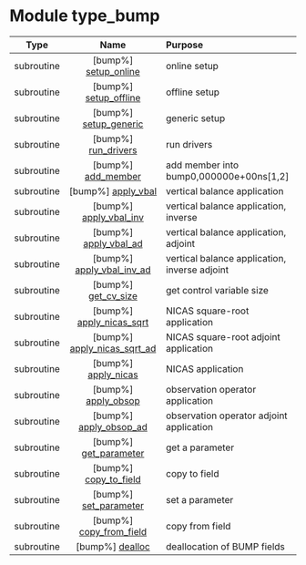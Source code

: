 # Module type_bump

| Type | Name | Purpose |
| :--: | :--: | :---------- |
| subroutine | [bump%] [setup_online](https://github.com/benjaminmenetrier/bump/tree/master/src/type_bump.F90#L77) | online setup |
| subroutine | [bump%] [setup_offline](https://github.com/benjaminmenetrier/bump/tree/master/src/type_bump.F90#L209) | offline setup |
| subroutine | [bump%] [setup_generic](https://github.com/benjaminmenetrier/bump/tree/master/src/type_bump.F90#L310) | generic setup |
| subroutine | [bump%] [run_drivers](https://github.com/benjaminmenetrier/bump/tree/master/src/type_bump.F90#L353) | run drivers |
| subroutine | [bump%] [add_member](https://github.com/benjaminmenetrier/bump/tree/master/src/type_bump.F90#L543) | add member into bump0,000000e+00ns[1,2] |
| subroutine | [bump%] [apply_vbal](https://github.com/benjaminmenetrier/bump/tree/master/src/type_bump.F90#L581) | vertical balance application |
| subroutine | [bump%] [apply_vbal_inv](https://github.com/benjaminmenetrier/bump/tree/master/src/type_bump.F90#L603) | vertical balance application, inverse |
| subroutine | [bump%] [apply_vbal_ad](https://github.com/benjaminmenetrier/bump/tree/master/src/type_bump.F90#L625) | vertical balance application, adjoint |
| subroutine | [bump%] [apply_vbal_inv_ad](https://github.com/benjaminmenetrier/bump/tree/master/src/type_bump.F90#L647) | vertical balance application, inverse adjoint |
| subroutine | [bump%] [get_cv_size](https://github.com/benjaminmenetrier/bump/tree/master/src/type_bump.F90#L669) | get control variable size |
| subroutine | [bump%] [apply_nicas_sqrt](https://github.com/benjaminmenetrier/bump/tree/master/src/type_bump.F90#L692) | NICAS square-root application |
| subroutine | [bump%] [apply_nicas_sqrt_ad](https://github.com/benjaminmenetrier/bump/tree/master/src/type_bump.F90#L724) | NICAS square-root adjoint application |
| subroutine | [bump%] [apply_nicas](https://github.com/benjaminmenetrier/bump/tree/master/src/type_bump.F90#L753) | NICAS application |
| subroutine | [bump%] [apply_obsop](https://github.com/benjaminmenetrier/bump/tree/master/src/type_bump.F90#L774) | observation operator application |
| subroutine | [bump%] [apply_obsop_ad](https://github.com/benjaminmenetrier/bump/tree/master/src/type_bump.F90#L792) | observation operator adjoint application |
| subroutine | [bump%] [get_parameter](https://github.com/benjaminmenetrier/bump/tree/master/src/type_bump.F90#L810) | get a parameter |
| subroutine | [bump%] [copy_to_field](https://github.com/benjaminmenetrier/bump/tree/master/src/type_bump.F90#L866) | copy to field |
| subroutine | [bump%] [set_parameter](https://github.com/benjaminmenetrier/bump/tree/master/src/type_bump.F90#L943) | set a parameter |
| subroutine | [bump%] [copy_from_field](https://github.com/benjaminmenetrier/bump/tree/master/src/type_bump.F90#L999) | copy from field |
| subroutine | [bump%] [dealloc](https://github.com/benjaminmenetrier/bump/tree/master/src/type_bump.F90#L1053) | deallocation of BUMP fields |
